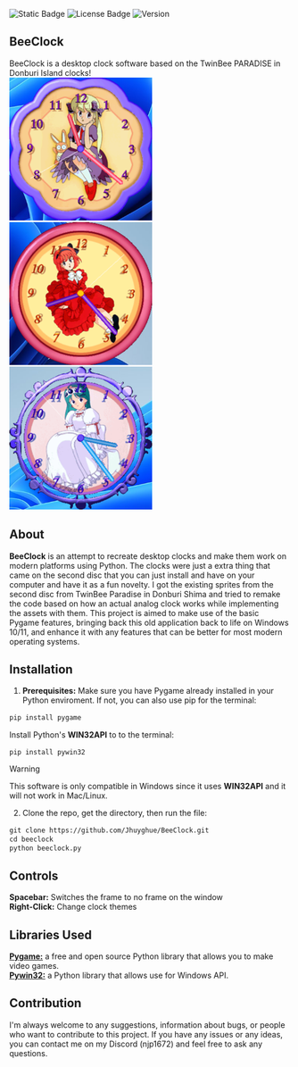 ![Static Badge](https://img.shields.io/badge/Python%203-blue)
![License Badge](https://img.shields.io/badge/license-GPL%203.0-yellow)
![Version](https://img.shields.io/badge/Latest%20Version%20-%20v.1%20-%20%2318cf00)


## BeeClock
BeeClock is a desktop clock software based on the TwinBee PARADISE in Donburi Island clocks!<br>
<img src="https://github.com/Jhuyghue/BeeClock/blob/main/images/Screenshot%202025-07-12%20232144.png" width=256 height=256>
<img src="https://github.com/Jhuyghue/BeeClock/blob/main/images/Screenshot%202025-07-12%20202312.png" width=256 height=256>
<img src="https://github.com/Jhuyghue/BeeClock/blob/main/images/Screenshot%202025-07-13%20032357.png" width=256 height=256>

## About
**BeeClock** is an attempt to recreate desktop clocks and make them work on modern platforms using Python. The clocks were just a extra thing that came on the second disc that you can just install and have on your computer and have it as a fun novelty. I got the existing sprites from the second disc from TwinBee Paradise in Donburi Shima and tried to remake the code based on how an actual analog clock works while implementing the assets with them. This project is aimed to make use of the basic Pygame features, bringing back this old application back to life on Windows 10/11, and enhance it with any features that can be better for most modern operating systems. 

## Installation 
1. **Prerequisites:** Make sure you have Pygame already installed in your Python enviroment. If not, you can also use pip for the terminal:
 ```bash
 pip install pygame
 ```
Install Python's **WIN32API** to to the terminal:
```
pip install pywin32
```
> [!WARNING]
> This software is only compatible in Windows since it uses **WIN32API** and it will not work in Mac/Linux.

2. Clone the repo, get the directory, then run the file:
```
git clone https://github.com/Jhuyghue/BeeClock.git
cd beeclock
python beeclock.py
```

## Controls 
**Spacebar:** Switches the frame to no frame on the window <br>
**Right-Click:** Change clock themes

## Libraries Used
[**Pygame:**](https://github.com/pygame/pygame.git) a free and open source Python library that allows you to make video games. <br>
[**Pywin32:**](https://github.com/mhammond/pywin32.git) a Python library that allows use for Windows API. 

## Contribution
I'm always welcome to any suggestions, information about bugs, or people who want to contribute to this project. If you have any issues or any ideas, you can contact me on my Discord (njp1672) and feel free to ask any questions.
